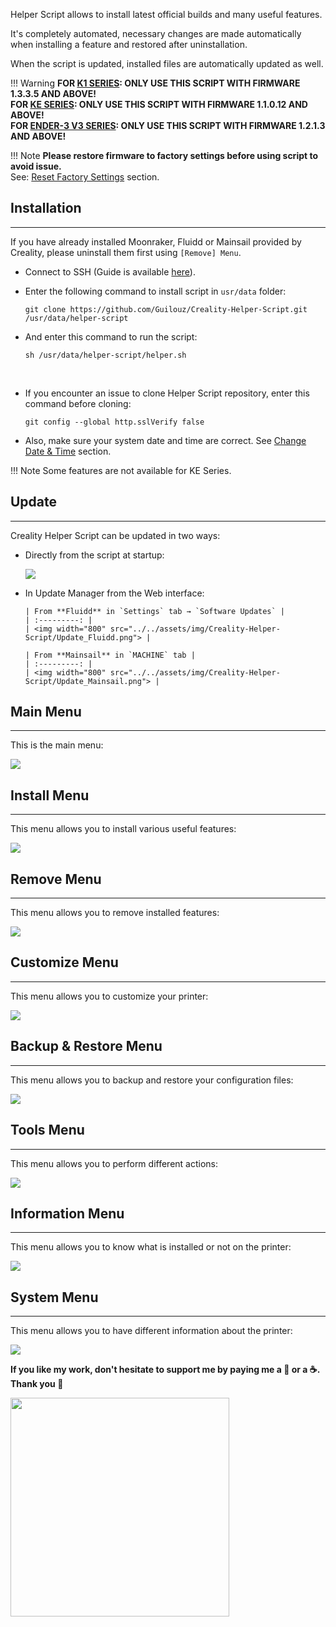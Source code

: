 Helper Script allows to install latest official builds and many useful features.

It's completely automated, necessary changes are made automatically when installing a feature and restored after uninstallation.

When the script is updated, installed files are automatically updated as well.

!!! Warning
    **FOR <u>K1 SERIES</u>: ONLY USE THIS SCRIPT WITH FIRMWARE 1.3.3.5 AND ABOVE!<br />
    FOR <u>KE SERIES</u>: ONLY USE THIS SCRIPT WITH FIRMWARE 1.1.0.12 AND ABOVE!<br />
    FOR <u>ENDER-3 V3 SERIES</u>: ONLY USE THIS SCRIPT WITH FIRMWARE 1.2.1.3 AND ABOVE!**

!!! Note
    **Please restore firmware to factory settings before using script to avoid issue.**<br />
    See: <a href="../../firmwares/reset-factory-settings">Reset Factory Settings</a> section.

## Installation
<hr>

If you have already installed Moonraker, Fluidd or Mainsail provided by Creality, please uninstall them first using `[Remove] Menu`.

- Connect to SSH (Guide is available <a href="../../firmwares/ssh-connection">here</a>).

- Enter the following command to install script in `usr/data` folder:

    ```
    git clone https://github.com/Guilouz/Creality-Helper-Script.git /usr/data/helper-script
    ```

- And enter this command to run the script:

    ```
    sh /usr/data/helper-script/helper.sh
    ```

<br />

- If you encounter an issue to clone Helper Script repository, enter this command before cloning:

    ```
    git config --global http.sslVerify false
    ```

- Also, make sure your system date and time are correct. See [Change Date & Time](../../firmwares/change-date-and-time) section.

!!! Note
    Some features are not available for KE Series.


## Update
<hr>

Creality Helper Script can be updated in two ways:

- Directly from the script at startup:

    <img src="../../assets/img/Creality-Helper-Script/Update_Screen.png">

- In Update Manager from the Web interface:

      | From **Fluidd** in `Settings` tab → `Software Updates` |
      | :---------: |
      | <img width="800" src="../../assets/img/Creality-Helper-Script/Update_Fluidd.png"> |

      | From **Mainsail** in `MACHINE` tab |
      | :---------: |
      | <img width="800" src="../../assets/img/Creality-Helper-Script/Update_Mainsail.png"> |


## Main Menu
<hr>

This is the main menu:

<img src="../../assets/img/Creality-Helper-Script/Main_Menu.png">


## Install Menu
<hr>

This menu allows you to install various useful features:

<img src="../../assets/img/Creality-Helper-Script/Install_Menu.png">


## Remove Menu
<hr>

This menu allows you to remove installed features:

<img src="../../assets/img/Creality-Helper-Script/Remove_Menu.png">


## Customize Menu
<hr>

This menu allows you to customize your printer:

<img src="../../assets/img/Creality-Helper-Script/Customize_Menu.png">


## Backup & Restore Menu
<hr>

This menu allows you to backup and restore your configuration files:

<img src="../../assets/img/Creality-Helper-Script/Backup_Restore_Menu.png">


## Tools Menu
<hr>

This menu allows you to perform different actions:

<img src="../../assets/img/Creality-Helper-Script/Tools_Menu.png">


## Information Menu
<hr>

This menu allows you to know what is installed or not on the printer:

<img src="../../assets/img/Creality-Helper-Script/Information_Menu.png">


## System Menu
<hr>

This menu allows you to have different information about the printer:

<img src="../../assets/img/Creality-Helper-Script/System_Menu.png">


<br />

**If you like my work, don't hesitate to support me by paying me a 🍺 or a ☕. Thank you 🙂**

<a href="https://ko-fi.com/guilouz" target="_blank"><img width="350" src="../../assets/img/home/Ko-fi.png"></a>
